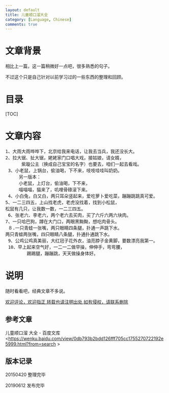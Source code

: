 ```yaml
---
layout: default
title: 儿童顺口溜大全
category: [Language, Chinese]
comments: true
---
```


# 文章背景

相比上一篇，这一篇稍微好一点吧，很多熟悉的句子。

不过这个只是自己针对以前学习过的一些东西的整理和回顾。




# 目录

[TOC]









# 文章内容

<pre>
1、大雨大雨哗哗下，北京给我来电话，让我去当兵，我还没长大。
2、拉大锯、扯大锯，姥姥家门口唱大戏，接姑娘，请女婿，
      紫璇公主（换成自己宝宝的名字）也要去，咱们一起去看戏。
 3、小老鼠，上锅台，偷油喝，下不来，吱吱哇哇叫奶奶。
     另一版本：
     小老鼠，上灯台，偷油喝，下不来，
     喵喵喵，猫来了，叽哩骨碌滚下来。
 4、小白兔，白又白，两只耳朵竖起来，爱吃萝卜爱吃菜，蹦蹦跳跳真可爱。
5、一二三四五，上山找老虎，老虎没找着，找到小松鼠，
松鼠有几只，让我数一数，一二三四五。
 6、张老六、李老六，两个老六去买肉，买了六斤六两六块肉。
7、一只哈巴狗，蹲在大门口，两眼黑黝黝，想吃肉骨头。
 ８.一只青蛙一张嘴，两只眼睛四条腿，扑通一声跳下水。
两只青蛙两张嘴，四只眼睛八条腿，扑通扑通跳下水。
 9、公鸡公鸡真美丽，大红冠子花外衣，油亮脖子金黄脚，要数漂亮我第一。
 10、早上起来空气好，一二一二做早操，伸伸手，弯弯腰，
        踢踢腿，蹦蹦跳，天天做操身体好。
</pre>

# 说明

随时看看吧，经典文章不多说。

[欢迎评论，欢迎指正,转载也请注明出处,如有侵权，请联系删除](https://wangkun19930608.github.io/language/chinese/2019/06/10/chinese-children-smooth/ )



## 参考文章

儿童顺口溜 大全 - 百度文库
<https://wenku.baidu.com/view/0db793b2bdd126fff705cc1755270722192e5999.html?from=search >

## 版本记录
20150420 整理完毕
20190612 发布完毕